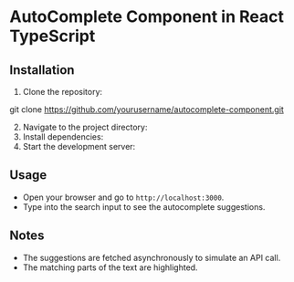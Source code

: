 # AutoComplete Component in React TypeScript

## Installation

1. Clone the repository:

git clone https://github.com/yourusername/autocomplete-component.git

2. Navigate to the project directory:
3. Install dependencies:
4. Start the development server:

## Usage

- Open your browser and go to `http://localhost:3000`.
- Type into the search input to see the autocomplete suggestions.

## Notes

- The suggestions are fetched asynchronously to simulate an API call.
- The matching parts of the text are highlighted.

